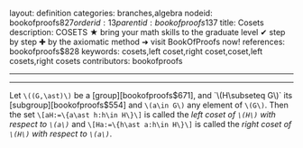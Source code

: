 layout: definition
categories: branches,algebra
nodeid: bookofproofs$827
orderid: 13
parentid: bookofproofs$137
title: Cosets
description: COSETS ★ bring your math skills to the graduate level ✔ step by step ✚ by the axiomatic method ➜ visit BookOfProofs now!
references: bookofproofs$828
keywords: cosets,left coset,right coset,coset,left cosets,right cosets
contributors: bookofproofs

---


---

Let `\((G,\ast)\)` be a [group][bookofproofs$671], and `\(H\subseteq G\)` its [subgroup][bookofproofs$554] and `\(a\in G\)` any element of `\(G\)`. Then the set 
`\[aH:=\{a\ast h:h\in H\}\]`
is called the *left coset of `\(H\)` with respect to `\(a\)`* and 
`\[Ha:=\{h\ast a:h\in H\}\]`
is called the *right coset of `\(H\)` with respect to `\(a\)`*.
